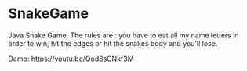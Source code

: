 # SnakeGame
Java Snake Game. The rules are :  you have to eat all my name letters in order to win, hit the edges or hit the snakes body and you'll lose.

Demo: https://youtu.be/Qod6sCNkf3M
